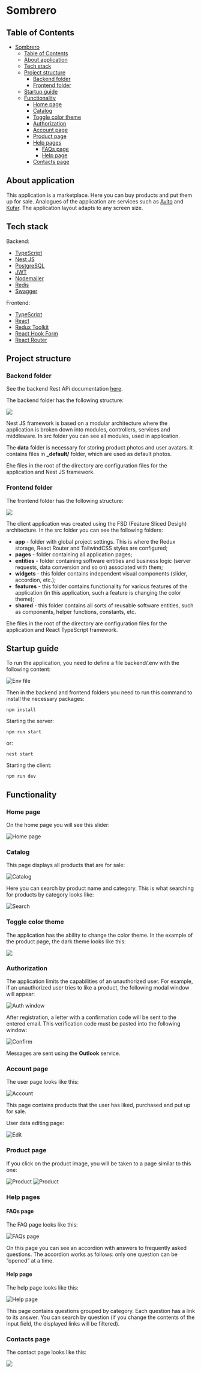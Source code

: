 # Sombrero

## Table of Contents
- [Sombrero](#sombrero)
  - [Table of Contents](#table-of-contents)
  - [About application](#about-application)
  - [Tech stack](#tech-stack)
  - [Project structure](#project-structure)
    - [Backend folder](#backend-folder)
    - [Frontend folder](#frontend-folder)
  - [Startup guide](#startup-guide)
  - [Functionality](#functionality)
    - [Home page](#home-page)
    - [Catalog](#catalog)
    - [Toggle color theme](#toggle-color-theme)
    - [Authorization](#authorization)
    - [Account page](#account-page)
    - [Product page](#product-page)
    - [Help pages](#help-pages)
      - [FAQs page](#faqs-page)
      - [Help page](#help-page)
    - [Contacts page](#contacts-page)




## About application

This application is a marketplace. Here you can buy products and put them up for sale. Analogues of the application are services such as <a href="https://www.avito.ru/">Avito</a> and <a href="https://www.kufar.by/l">Kufar</a>. The application layout adapts to any screen size.


## Tech stack

Backend:
* <a href="https://www.typescriptlang.org/">TypeScript</a>
* <a href="https://nestjs.com/">Nest JS</a>
* <a href="https://www.postgresql.org/">PostgreSQL</a>
* <a href="https://jwt.io/">JWT</a>
* <a href="https://www.nodemailer.com/">Nodemailer</a>
* <a href="https://redis.io/">Redis</a>
* <a href="https://swagger.io/">Swagger</a>

Frontend:
* <a href="https://www.typescriptlang.org/">TypeScript</a>
* <a href="https://react.dev/">React</a>
* <a href="https://redux.js.org/">Redux Toolkit</a>
* <a href="https://react-hook-form.com/">React Hook Form</a>
* <a href="https://reactrouter.com/en/main">React Router</a>


## Project structure

### Backend folder

See the backend Rest APi documentation <a href="https://tarhunchikkk.github.io/Sombrero/docs/API.html">here</a>.

The backend folder has the following structure:

<img src="./docs/project/backend_folder.png" />

Nest JS framework is based on a modular architecture where the application is broken down into modules, controllers, services and middleware. In src folder you can see all modules, used in application. 

The **data** folder is necessary for storing product photos and user avatars. It contains files in **_default/** folder, which are used as default photos.

Еhe files in the root of the directory are configuration files for the application and Nest JS framework.

### Frontend folder

The frontend folder has the following structure:

<img src="./docs/project/frontend_folder.png" />

The client application was created using the FSD (Feature Sliced Desigh) architecture. In the src folder you can see the following folders:
* **app** - folder with global project settings. This is where the Redux storage, React Router and TailwindCSS styles are configured;
* **pages** - folder containing all application pages;
* **entities** - folder containing software entities and business logic (server requests, data conversion and so on) associated with them;
* **widgets** - this folder contains independent visual components (slider, accordion, etc.);
* **features** - this folder contains functionality for various features of the application (in this application, such a feature is changing the color theme);
* **shared** - this folder contains all sorts of reusable software entities, such as components, helper functions, constants, etc.

Еhe files in the root of the directory are configuration files for the application and React TypeScript framework.

## Startup guide

To run the application, you need to define a file backend/.env with the following content:

<img src="./docs/project/env.png" alt="Env file" />

Then in the backend and frontend folders you need to run this command to install the necessary packages:
```
npm install
```

Starting the server:
```
npm run start
```
or:
```
nest start
```

Starting the client:
```
npm run dev
```



## Functionality

### Home page

On the home page you will see this slider:

<img src="./docs/pages/slider.png" alt="Home page" />



### Catalog

This page displays all products that are for sale:

<img src="./docs/catalog/catalog.png" alt="Catalog" />

Here you can search by product name and category. This is what searching for products by category looks like:

<img src="./docs/catalog/search_by_category.png" alt="Search" />



### Toggle color theme

The application has the ability to change the color theme. In the example of the product page, the dark theme looks like this:

<img src="./docs/catalog/dark_theme.png" />



### Authorization

The application limits the capabilities of an unauthorized user. For example, if an unauthorized user tries to like a product, the following modal window will appear:

<img src="./docs/account/auth_in_catalog.png" alt="Auth window" />

After registration, a letter with a confirmation code will be sent to the entered email. This verification code must be pasted into the following window:

<img src="./docs/account/confirm_password.png" alt="Confirm" />

Messages are sent using the **Outlook** service.



### Account page

The user page looks like this:

<img src="./docs/account/account.png" alt="Account" />

This page contains products that the user has liked, purchased and put up for sale.

User data editing page:

<img src="./docs/account/edit_account.png" alt="Edit" />



### Product page

If you click on the product image, you will be taken to a page similar to this one:

<img src="./docs/advertisements/advertisement_page1.png" alt="Product" />
<img src="./docs/advertisements/advertisement_page2.png" alt="Product" />



### Help pages

#### FAQs page

The FAQ page looks like this:

<img src="./docs/pages/faqs.png" alt="FAQs page" />

On this page you can see an accordion with answers to frequently asked questions. The accordion works as follows: only one question can be “opened” at a time.

#### Help page

The help page looks like this:

<img src="./docs/pages/help.png" alt="Help page" />

This page contains questions grouped by category. Each question has a link to its answer. You can search by question (if you change the contents of the input field, the displayed links will be filtered).



### Contacts page

The contact page looks like this:

<img src="./docs/pages/contacts.png" />
